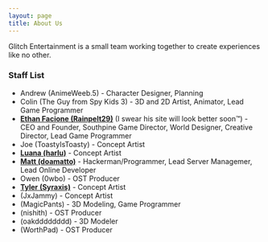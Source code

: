 ```yaml
---
layout: page
title: About Us
---
```


Glitch Entertainment is a small team working together to create experiences like no other.

### Staff List
- Andrew (AnimeWeeb.5) - Character Designer, Planning
- Colin (The Guy from Spy Kids 3) - 3D and 2D Artist, Animator, Lead Game Programmer
- **[Ethan Facione (Rainpelt29)](https://rainpelt29.github.io/rainpelt29site)** (I swear his site will look better soon™) - CEO and Founder, Southpine Game Director, World Designer, Creative Director, Lead Game Programmer
- Joe (ToastyIsToasty) - Concept Artist
- **[Luana (harlu)](https://luanapastor.myportfolio.com/)** - Concept Artist
- **[Matt (doamatto)](https://doamatto.xyz)** - Hackerman/Programmer, Lead Server Managemer, Lead Online Developer
- Owen (0wbo) - OST Producer
- **[Tyler (Syraxis)](https://syraxis.artstation.com)** - Concept Artist
- (JxJammy) - Concept Artist
- (MagicPants) - 3D Modeling, Game Programmer
- (nishith) - OST Producer
- (oakdddddddd) - 3D Modeler
- (WorthPad) - OST Producer
